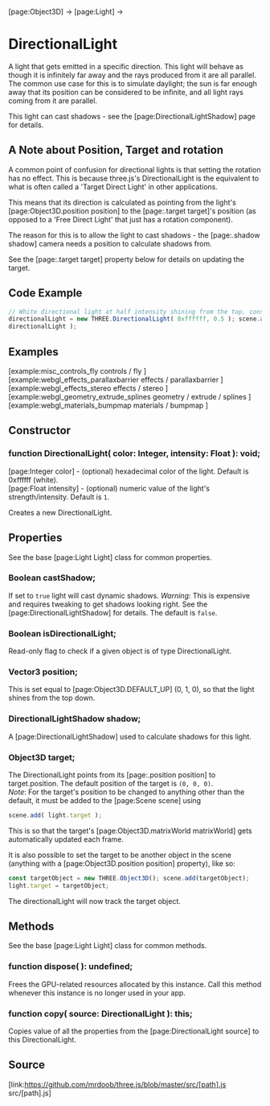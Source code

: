 [page:Object3D] → [page:Light] →

# DirectionalLight

A light that gets emitted in a specific direction. This light will behave as
though it is infinitely far away and the rays produced from it are all
parallel. The common use case for this is to simulate daylight; the sun is far
enough away that its position can be considered to be infinite, and all light
rays coming from it are parallel.  
  
This light can cast shadows - see the [page:DirectionalLightShadow] page for
details.

## A Note about Position, Target and rotation

A common point of confusion for directional lights is that setting the
rotation has no effect. This is because three.js's DirectionalLight is the
equivalent to what is often called a 'Target Direct Light' in other
applications.  
  
This means that its direction is calculated as pointing from the light's
[page:Object3D.position position] to the [page:.target target]'s position (as
opposed to a 'Free Direct Light' that just has a rotation component).  
  
The reason for this is to allow the light to cast shadows - the [page:.shadow
shadow] camera needs a position to calculate shadows from.  
  
See the [page:.target target] property below for details on updating the
target.

## Code Example

  
```ts  
// White directional light at half intensity shining from the top. const
directionalLight = new THREE.DirectionalLight( 0xffffff, 0.5 ); scene.add(
directionalLight );  
```  

## Examples

[example:misc_controls_fly controls / fly ]  
[example:webgl_effects_parallaxbarrier effects / parallaxbarrier ]  
[example:webgl_effects_stereo effects / stereo ]  
[example:webgl_geometry_extrude_splines geometry / extrude / splines ]  
[example:webgl_materials_bumpmap materials / bumpmap ]

## Constructor

###  function DirectionalLight( color: Integer, intensity: Float ): void;

[page:Integer color] - (optional) hexadecimal color of the light. Default is
0xffffff (white).  
[page:Float intensity] - (optional) numeric value of the light's
strength/intensity. Default is `1`.  
  
Creates a new DirectionalLight.

## Properties

See the base [page:Light Light] class for common properties.

###  Boolean castShadow;

If set to `true` light will cast dynamic shadows. *Warning*: This is expensive
and requires tweaking to get shadows looking right. See the
[page:DirectionalLightShadow] for details. The default is `false`.

###  Boolean isDirectionalLight;

Read-only flag to check if a given object is of type DirectionalLight.

###  Vector3 position;

This is set equal to [page:Object3D.DEFAULT_UP] (0, 1, 0), so that the light
shines from the top down.

###  DirectionalLightShadow shadow;

A [page:DirectionalLightShadow] used to calculate shadows for this light.

###  Object3D target;

The DirectionalLight points from its [page:.position position] to
target.position. The default position of the target is `(0, 0, 0)`.  
*Note*: For the target's position to be changed to anything other than the default, it must be added to the [page:Scene scene] using

  
```ts  
scene.add( light.target );  
```  

This is so that the target's [page:Object3D.matrixWorld matrixWorld] gets
automatically updated each frame.  
  
It is also possible to set the target to be another object in the scene
(anything with a [page:Object3D.position position] property), like so:

  
```ts  
const targetObject = new THREE.Object3D(); scene.add(targetObject);
light.target = targetObject;  
```  

The directionalLight will now track the target object.

## Methods

See the base [page:Light Light] class for common methods.

###  function dispose( ): undefined;

Frees the GPU-related resources allocated by this instance. Call this method
whenever this instance is no longer used in your app.

###  function copy( source: DirectionalLight ): this;

Copies value of all the properties from the [page:DirectionalLight source] to
this DirectionalLight.

## Source

[link:https://github.com/mrdoob/three.js/blob/master/src/[path].js
src/[path].js]

